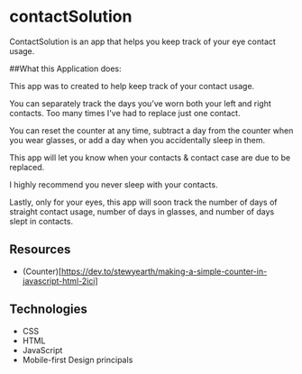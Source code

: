 # contactSolution

ContactSolution is an app that helps you keep track of your eye contact usage. 

##What this Application does:

This app was to created to help keep track of your contact usage. 

You can separately track the days you’ve worn both your left and right contacts. Too many times I've had to replace just one contact.

You can reset the counter at any time, subtract a day from the counter when you wear glasses, or add a day when you accidentally sleep in them.

This app will let you know when your contacts & contact case are due to be replaced. 

I highly recommend you never sleep with your contacts. 

Lastly, only for your eyes, this app will soon track the number of days of straight contact usage, number of days in glasses, and number of days slept in contacts. 


## Resources

- (Counter)[https://dev.to/stewyearth/making-a-simple-counter-in-javascript-html-2ici]

## Technologies

- CSS
- HTML
- JavaScript
- Mobile-first Design principals